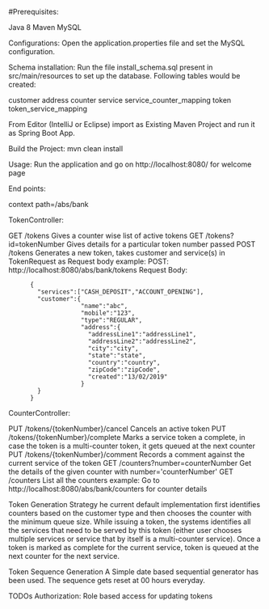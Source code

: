 #Prerequisites:

Java 8
Maven
MySQL

Configurations:
Open the application.properties file and set the MySQL configuration.

Schema installation:
Run the file install_schema.sql present in src/main/resources to set up the database. Following tables would be created:

customer
address
counter
service
service_counter_mapping
token
token_service_mapping

From Editor (IntelliJ or Eclipse) import as Existing Maven Project and run it as Spring Boot App.

Build the Project:
mvn clean install

Usage:
Run the application and go on http://localhost:8080/ for welcome page


End points:

context path=/abs/bank

TokenController:

GET /tokens Gives a counter wise list of active tokens
GET /tokens?id=tokenNumber Gives details for a particular token number passed
POST /tokens Generates a new token, takes customer and service(s) in TokenRequest as Request body
example:
POST: http://localhost:8080/abs/bank/tokens
Request Body: 

          {
            "services":["CASH_DEPOSIT","ACCOUNT_OPENING"],
            "customer":{
                        "name":"abc",
                        "mobile":"123",
                        "type":"REGULAR",
                        "address":{
                          "addressLine1":"addressLine1",
                          "addressLine2":"addressLine2",
                          "city":"city",
                          "state":"state",
                          "country":"country",
                          "zipCode":"zipCode",
                          "created":"13/02/2019"
                        }
            }
          }


CounterController:

PUT /tokens/{tokenNumber}/cancel Cancels an active token
PUT /tokens/{tokenNumber}/complete Marks a service token a complete, in case the token is a multi-counter token, it gets queued at the next counter
PUT /tokens/{tokenNumber}/comment Records a comment against the current service of the token
GET /counters?number=counterNumber Get the details of the given counter with number='counterNumber'
GET /counters List all the counters
example: Go to http://localhost:8080/abs/bank/counters for counter details


Token Generation Strategy
he current default implementation first identifies counters based on the customer type and then chooses the counter with the minimum queue size.
While issuing a token, the systems identifies all the services that need to be served by this token (either user chooses multiple services or service that by itself is a multi-counter service). Once a token is marked as complete for the current service, token is queued at the next counter for the next service.

Token Sequence Generation
A Simple date based sequential generator has been used. The sequence gets reset at 00 hours everyday.

TODOs
Authorization: Role based access for updating tokens